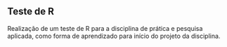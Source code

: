 ## Teste de R

Realização de um teste de R para a disciplina de prática e pesquisa aplicada, como forma de aprendizado para início do projeto da disciplina.
